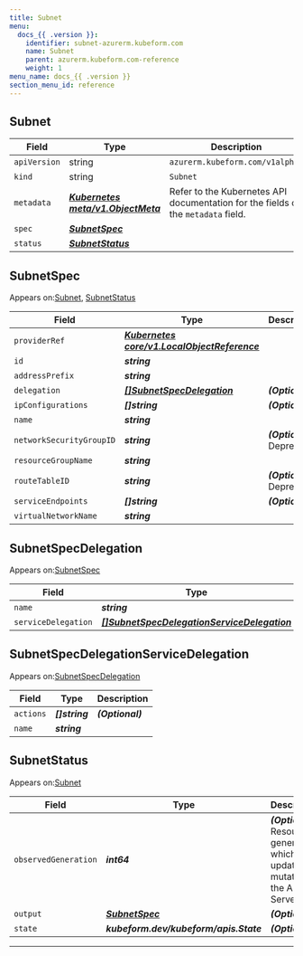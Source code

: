 ```yaml
---
title: Subnet
menu:
  docs_{{ .version }}:
    identifier: subnet-azurerm.kubeform.com
    name: Subnet
    parent: azurerm.kubeform.com-reference
    weight: 1
menu_name: docs_{{ .version }}
section_menu_id: reference
---
```


## Subnet
| Field | Type | Description |
| ------ | ----- | ----------- |
| `apiVersion` | string | `azurerm.kubeform.com/v1alpha1` |
|    `kind` | string | `Subnet` |
| `metadata` | ***[Kubernetes meta/v1.ObjectMeta](https://kubernetes.io/docs/reference/generated/kubernetes-api/v1.13/#objectmeta-v1-meta)***|Refer to the Kubernetes API documentation for the fields of the `metadata` field.|
| `spec` | ***[SubnetSpec](#SubnetSpec)***||
| `status` | ***[SubnetStatus](#SubnetStatus)***||
## SubnetSpec

Appears on:[Subnet](#Subnet), [SubnetStatus](#SubnetStatus)

| Field | Type | Description |
| ------ | ----- | ----------- |
| `providerRef` | ***[Kubernetes core/v1.LocalObjectReference](https://kubernetes.io/docs/reference/generated/kubernetes-api/v1.13/#localobjectreference-v1-core)***||
| `id` | ***string***||
| `addressPrefix` | ***string***||
| `delegation` | ***[[]SubnetSpecDelegation](#SubnetSpecDelegation)***| ***(Optional)*** |
| `ipConfigurations` | ***[]string***| ***(Optional)*** |
| `name` | ***string***||
| `networkSecurityGroupID` | ***string***| ***(Optional)*** Deprecated|
| `resourceGroupName` | ***string***||
| `routeTableID` | ***string***| ***(Optional)*** Deprecated|
| `serviceEndpoints` | ***[]string***| ***(Optional)*** |
| `virtualNetworkName` | ***string***||
## SubnetSpecDelegation

Appears on:[SubnetSpec](#SubnetSpec)

| Field | Type | Description |
| ------ | ----- | ----------- |
| `name` | ***string***||
| `serviceDelegation` | ***[[]SubnetSpecDelegationServiceDelegation](#SubnetSpecDelegationServiceDelegation)***||
## SubnetSpecDelegationServiceDelegation

Appears on:[SubnetSpecDelegation](#SubnetSpecDelegation)

| Field | Type | Description |
| ------ | ----- | ----------- |
| `actions` | ***[]string***| ***(Optional)*** |
| `name` | ***string***||
## SubnetStatus

Appears on:[Subnet](#Subnet)

| Field | Type | Description |
| ------ | ----- | ----------- |
| `observedGeneration` | ***int64***| ***(Optional)*** Resource generation, which is updated on mutation by the API Server.|
| `output` | ***[SubnetSpec](#SubnetSpec)***| ***(Optional)*** |
| `state` | ***kubeform.dev/kubeform/apis.State***| ***(Optional)*** |
---
